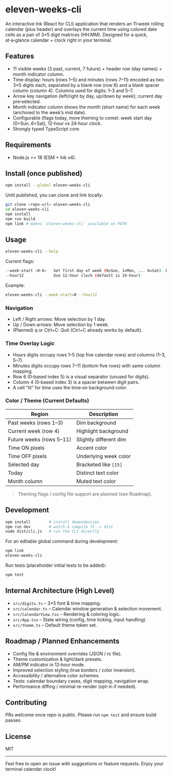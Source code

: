 # eleven-weeks-cli

An interactive Ink (React for CLI) application that renders an 11‑week rolling calendar (plus header) and overlays the current time using colored date cells as a pair of 3×5 digit matrices (HH:MM). Designed for a quick, at‑a‑glance calendar + clock right in your terminal.

## Features

- 11 visible weeks (3 past, current, 7 future) + header row (day names) + month indicator column.
- Time display: hours (rows 1–5) and minutes (rows 7–11) encoded as two 3×5 digits each, separated by a blank row (row 6) and a blank spacer column (column 4). Columns used for digits: 1–3 and 5–7.
- Arrow key navigation (left/right by day, up/down by week); current day pre‑selected.
- Month indicator column shows the month (short name) for each week (anchored to the week’s mid date).
- Configurable (flags today, more theming to come): week start day (0=Sun..6=Sat), 12‑hour vs 24‑hour clock.
- Strongly typed TypeScript core.

## Requirements

- Node.js >= 18 (ESM + Ink v4).

## Install (once published)

```bash
npm install --global eleven-weeks-cli
```

Until published, you can clone and link locally:

```bash
git clone <repo-url> eleven-weeks-cli
cd eleven-weeks-cli
npm install
npm run build
npm link # makes `eleven-weeks-cli` available on PATH
```

## Usage

```bash
eleven-weeks-cli --help
```

Current flags:

```bash
--week-start <0-6>   Set first day of week (0=Sun, 1=Mon, ... 6=Sat). Default: 1 (Monday)
--hour12             Use 12-hour clock (default is 24-hour)
```

Example:

```bash
eleven-weeks-cli --week-start=0 --hour12
```

### Navigation

- Left / Right arrows: Move selection by 1 day.
- Up / Down arrows: Move selection by 1 week.
- (Planned) q or Ctrl+C: Quit (Ctrl+C already works by default).

### Time Overlay Logic

- Hours digits occupy rows 1–5 (top five calendar rows) and columns (1–3, 5–7).
- Minutes digits occupy rows 7–11 (bottom five rows) with same column mapping.
- Row 6 (0‑based index 5) is a visual separator (unused for digits).
- Column 4 (0‑based index 3) is a spacer between digit pairs.
- A cell “lit” for time uses the time‑on background color.

### Color / Theme (Current Defaults)

| Region | Description |
| ------ | ----------- |
| Past weeks (rows 1–3) | Dim background |
| Current week (row 4) | Highlight background |
| Future weeks (rows 5–11) | Slightly different dim |
| Time ON pixels | Accent color |
| Time OFF pixels | Underlying week color |
| Selected day | Bracketed like `[15]` |
| Today | Distinct text color |
| Month column | Muted text color |

> Theming flags / config file support are planned (see Roadmap).

## Development

```bash
npm install        # install dependencies
npm run dev        # watch & compile TS -> dist
node dist/cli.js   # run the CLI directly
```

For an editable global command during development:

```bash
npm link
eleven-weeks-cli
```

Run tests (placeholder initial tests to be added):

```bash
npm test
```

## Internal Architecture (High Level)

- `src/digits.ts` – 3×5 font & time mapping.
- `src/calendar.ts` – Calendar window generation & selection movement.
- `src/CalendarView.tsx` – Rendering & coloring logic.
- `src/App.tsx` – State wiring (config, time ticking, input handling).
- `src/theme.ts` – Default theme token set.

## Roadmap / Planned Enhancements

- Config file & environment overrides (JSON / rc file).
- Theme customization & light/dark presets.
- AM/PM indicator in 12‑hour mode.
- Improved selection styling (true borders / color inversion).
- Accessibility / alternative color schemes.
- Tests: calendar boundary cases, digit mapping, navigation wrap.
- Performance diffing / minimal re-render (opt-in if needed).

## Contributing

PRs welcome once repo is public. Please run `npm test` and ensure build passes.

## License

MIT

---

Feel free to open an issue with suggestions or feature requests. Enjoy your terminal calendar clock!
